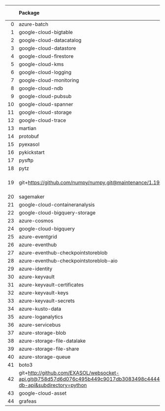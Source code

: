 <!-- markdown-link-check-disable -->

|    | Package                                                                                                                       | Version in 4.0.0     | Version in 4.2.0     | Status   |
|---:|:------------------------------------------------------------------------------------------------------------------------------|:---------------------|:---------------------|:---------|
|  0 | azure-batch                                                                                                                   | 10.0.0               | 10.0.0               |          |
|  1 | google-cloud-bigtable                                                                                                         | 2.2.0                | 2.2.0                |          |
|  2 | google-cloud-datacatalog                                                                                                      | 3.2.1                | 3.2.1                |          |
|  3 | google-cloud-datastore                                                                                                        | 2.1.3                | 2.1.3                |          |
|  4 | google-cloud-firestore                                                                                                        | 2.1.3                | 2.1.3                |          |
|  5 | google-cloud-kms                                                                                                              | 2.3.0                | 2.3.0                |          |
|  6 | google-cloud-logging                                                                                                          | 2.5.0                | 2.5.0                |          |
|  7 | google-cloud-monitoring                                                                                                       | 2.2.1                | 2.2.1                |          |
|  8 | google-cloud-ndb                                                                                                              | 1.9.0                | 1.9.0                |          |
|  9 | google-cloud-pubsub                                                                                                           | 2.5.0                | 2.5.0                |          |
| 10 | google-cloud-spanner                                                                                                          | 3.5.0                | 3.5.0                |          |
| 11 | google-cloud-storage                                                                                                          | 1.38.0               | 1.38.0               |          |
| 12 | google-cloud-trace                                                                                                            | 1.2.0                | 1.2.0                |          |
| 13 | martian                                                                                                                       | 1.4                  | 1.4                  |          |
| 14 | protobuf                                                                                                                      | 3.17.3               | 3.17.3               |          |
| 15 | pyexasol                                                                                                                      | 0.20.0               | 0.20.0               |          |
| 16 | pykickstart                                                                                                                   | 3.33                 | 3.33                 |          |
| 17 | pysftp                                                                                                                        | 0.2.9                | 0.2.9                |          |
| 18 | pytz                                                                                                                          | 2021.1               | 2021.1               |          |
| 19 | git+https://github.com/numpy/numpy.git@maintenance/1.19.x                                                                     | No version specified | No version specified |          |
| 20 | sagemaker                                                                                                                     | 2.59.5               | 2.59.5               |          |
| 21 | google-cloud-containeranalysis                                                                                                | 2.3.0                | 2.3.0                |          |
| 22 | google-cloud-bigquery-storage                                                                                                 | 2.4.0                | 2.4.0                |          |
| 23 | azure-cosmos                                                                                                                  | 4.2.0                | 4.2.0                |          |
| 24 | google-cloud-bigquery                                                                                                         | 2.20.0               | 2.20.0               |          |
| 25 | azure-eventgrid                                                                                                               | 4.3.0                | 4.3.0                |          |
| 26 | azure-eventhub                                                                                                                | 5.5.0                | 5.5.0                |          |
| 27 | azure-eventhub-checkpointstoreblob                                                                                            | 1.1.4                | 1.1.4                |          |
| 28 | azure-eventhub-checkpointstoreblob-aio                                                                                        | 1.1.4                | 1.1.4                |          |
| 29 | azure-identity                                                                                                                | 1.6.0                | 1.6.0                |          |
| 30 | azure-keyvault                                                                                                                | 4.1.0                | 4.1.0                |          |
| 31 | azure-keyvault-certificates                                                                                                   | 4.2.1                | 4.2.1                |          |
| 32 | azure-keyvault-keys                                                                                                           | 4.3.1                | 4.3.1                |          |
| 33 | azure-keyvault-secrets                                                                                                        | 4.2.0                | 4.2.0                |          |
| 34 | azure-kusto-data                                                                                                              | 2.1.3                | 2.1.3                |          |
| 35 | azure-loganalytics                                                                                                            | 0.1.0                | 0.1.0                |          |
| 36 | azure-servicebus                                                                                                              | 7.3.0                | 7.3.0                |          |
| 37 | azure-storage-blob                                                                                                            | 12.8.1               | 12.8.1               |          |
| 38 | azure-storage-file-datalake                                                                                                   | 12.4.0               | 12.4.0               |          |
| 39 | azure-storage-file-share                                                                                                      | 12.5.0               | 12.5.0               |          |
| 40 | azure-storage-queue                                                                                                           | 12.1.6               | 12.1.6               |          |
| 41 | boto3                                                                                                                         | 1.17.96              | 1.17.96              |          |
| 42 | git+http://github.com/EXASOL/websocket-api.git@758d57d6d076c495b449c9017db3083498c44445#egg=exasol-db-api&subdirectory=python | No version specified | No version specified |          |
| 43 | google-cloud-asset                                                                                                            | 3.1.0                | 3.1.0                |          |
| 44 | grafeas                                                                                                                       | 1.4.0                | 1.4.0                |          |